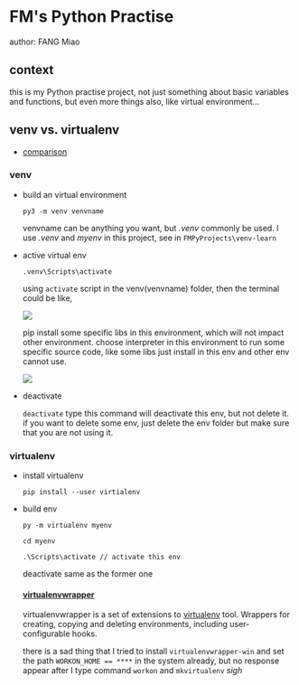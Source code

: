 # FM's Python Practise
author: FANG Miao

 ## context

this is my Python practise project, not just something about basic variables and functions, but even more things also, like virtual environment...

## venv vs. virtualenv

* [comparison](https://virtualenv.pypa.io/en/latest/)

### venv

* build an virtual environment 

  `py3 -m venv venvname`

  venvname can be anything you want, but *.venv* commonly be used. I use *.venv* and *myenv* in this project, see in `FMPyProjects\venv-learn`

* active virtual env

  `.venv\Scripts\activate`

  using `activate` script in the venv(venvname) folder, then the terminal could be like,

  ![](https://pic.downk.cc/item/5f1e710514195aa594a9457f.jpg)

  pip install some specific libs in this environment, which will not impact other environment. choose interpreter in this environment to run some specific source code, like some libs just install in this env and other env cannot use.

  ![](https://pic.downk.cc/item/5f1e71ea14195aa594a9b91e.jpg)

* deactivate

  `deactivate` type this command will deactivate this env, but not delete it. if you want to delete some env, just delete the env folder but make sure that you are not using it.

### virtualenv

* install virtualenv

  `pip install --user virtialenv`

* build env

  `py -m virtualenv myenv`

  `cd myenv`

  `.\Scripts\activate // activate this env`

  deactivate same as the former one

  #### [virtualenvwrapper](https://pypi.org/project/virtualenvwrapper/)

  virtualenvwrapper is a set of extensions to [virtualenv](http://pypi.python.org/pypi/virtualenv) tool. Wrappers for creating, copying and deleting environments, including user-configurable hooks.

  there is a sad thing that I tried to install `virtualenvwrapper-win` and set the path `WORKON_HOME == ****` in the system already, but no response appear after I type command `workon` and `mkvirtualenv` *sigh*

  
